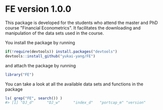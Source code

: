 <!-- README.md is generated from README.Rmd. Please edit that file -->
FE version 1.0.0
================

This package is developed for the students who attend the master and PhD course "Financial Econometrics". It facilitates the downloading and manipulation of the data sets used in the course.

You install the package by running

``` r
if(!require(devtools)) install.packages("devtools")
devtools::install_github("yukai-yang/FE")
```

and attach the package by running

``` r
library("FE")
```

You can take a look at all the available data sets and functions in the package

``` r
ls( grep("FE", search()) ) 
#> [1] "DJ_d"      "DJ_w"      "index_d"   "portcap_m" "version"
```
